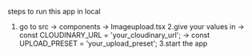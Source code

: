 steps to run this app in local

1. go to src -> components -> Imageupload.tsx
2.give your values in 
-> const CLOUDINARY_URL = 'your_cloudinary_url';
-> const UPLOAD_PRESET = 'your_upload_preset';
3.start the app
